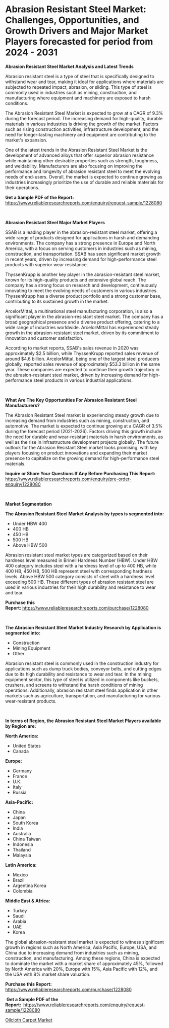 <p><h1>Abrasion Resistant Steel Market: Challenges, Opportunities, and Growth Drivers and Major Market Players forecasted for period from 2024 - 2031</h1></p><p><strong>Abrasion Resistant Steel Market Analysis and Latest Trends</strong></p>
<p><p>Abrasion resistant steel is a type of steel that is specifically designed to withstand wear and tear, making it ideal for applications where materials are subjected to repeated impact, abrasion, or sliding. This type of steel is commonly used in industries such as mining, construction, and manufacturing where equipment and machinery are exposed to harsh conditions.</p><p>The Abrasion Resistant Steel Market is expected to grow at a CAGR of 9.3% during the forecast period. The increasing demand for high-quality, durable materials in various industries is driving the growth of the market. Factors such as rising construction activities, infrastructure development, and the need for longer-lasting machinery and equipment are contributing to the market's expansion.</p><p>One of the latest trends in the Abrasion Resistant Steel Market is the development of advanced alloys that offer superior abrasion resistance while maintaining other desirable properties such as strength, toughness, and weldability. Manufacturers are also focusing on improving the performance and longevity of abrasion resistant steel to meet the evolving needs of end-users. Overall, the market is expected to continue growing as industries increasingly prioritize the use of durable and reliable materials for their operations.</p></p>
<p><strong>Get a Sample PDF of the Report:&nbsp;</strong> <a href="https://www.reliableresearchreports.com/enquiry/request-sample/1228080">https://www.reliableresearchreports.com/enquiry/request-sample/1228080</a></p>
<p>&nbsp;</p>
<p><strong>Abrasion Resistant Steel Major Market Players</strong></p>
<p><p>SSAB is a leading player in the abrasion-resistant steel market, offering a wide range of products designed for applications in harsh and demanding environments. The company has a strong presence in Europe and North America, with a focus on serving customers in industries such as mining, construction, and transportation. SSAB has seen significant market growth in recent years, driven by increasing demand for high-performance steel products with superior wear resistance.</p><p>ThyssenKrupp is another key player in the abrasion-resistant steel market, known for its high-quality products and extensive global reach. The company has a strong focus on research and development, continuously innovating to meet the evolving needs of customers in various industries. ThyssenKrupp has a diverse product portfolio and a strong customer base, contributing to its sustained growth in the market.</p><p>ArcelorMittal, a multinational steel manufacturing corporation, is also a significant player in the abrasion-resistant steel market. The company has a broad geographical presence and a diverse product offering, catering to a wide range of industries worldwide. ArcelorMittal has experienced steady growth in the abrasion-resistant steel market, driven by its commitment to innovation and customer satisfaction.</p><p>According to market reports, SSAB's sales revenue in 2020 was approximately $2.5 billion, while ThyssenKrupp reported sales revenue of around $4.6 billion. ArcelorMittal, being one of the largest steel producers globally, reported sales revenue of approximately $53.3 billion in the same year. These companies are expected to continue their growth trajectory in the abrasion-resistant steel market, driven by increasing demand for high-performance steel products in various industrial applications.</p></p>
<p>&nbsp;</p>
<p><strong>What Are The Key Opportunities For Abrasion Resistant Steel Manufacturers?</strong></p>
<p><p>The Abrasion Resistant Steel market is experiencing steady growth due to increasing demand from industries such as mining, construction, and automotive. The market is expected to continue growing at a CAGR of 3.5% during the forecast period (2021-2026). Factors driving this growth include the need for durable and wear-resistant materials in harsh environments, as well as the rise in infrastructure development projects globally. The future outlook for the Abrasion Resistant Steel market looks promising, with key players focusing on product innovations and expanding their market presence to capitalize on the growing demand for high-performance steel materials.</p></p>
<p><strong>Inquire or Share Your Questions If Any Before Purchasing This Report:</strong> <a href="https://www.reliableresearchreports.com/enquiry/pre-order-enquiry/1228080">https://www.reliableresearchreports.com/enquiry/pre-order-enquiry/1228080</a></p>
<p>&nbsp;</p>
<p><strong>Market Segmentation</strong></p>
<p><strong>The Abrasion Resistant Steel Market Analysis by types is segmented into:</strong></p>
<p><ul><li>Under HBW 400</li><li>400 HB</li><li>450 HB</li><li>500 HB</li><li>Above HBW 500</li></ul></p>
<p><p>Abrasion resistant steel market types are categorized based on their hardness level measured in Brinell Hardness Number (HBW). Under HBW 400 category includes steel with a hardness level of up to 400 HB, while 400 HB, 450 HB, 500 HB represent steel with corresponding hardness levels. Above HBW 500 category consists of steel with a hardness level exceeding 500 HB. These different types of abrasion resistant steel are used in various industries for their high durability and resistance to wear and tear.</p></p>
<p><strong>Purchase this Report:&nbsp;</strong><a href="https://www.reliableresearchreports.com/purchase/1228080">https://www.reliableresearchreports.com/purchase/1228080</a></p>
<p>&nbsp;</p>
<p><strong>The Abrasion Resistant Steel Market Industry Research by Application is segmented into:</strong></p>
<p><ul><li>Construction</li><li>Mining Equipment</li><li>Other</li></ul></p>
<p><p>Abrasion resistant steel is commonly used in the construction industry for applications such as dump truck bodies, conveyor belts, and cutting edges due to its high durability and resistance to wear and tear. In the mining equipment sector, this type of steel is utilized in components like buckets, crushers, and screens to withstand the harsh conditions of mining operations. Additionally, abrasion resistant steel finds application in other markets such as agriculture, transportation, and manufacturing for various wear-resistant products.</p></p>
<p>&nbsp;</p>
<p><strong>In terms of Region, the Abrasion Resistant Steel Market Players available by Region are:</strong></p>
<p>
    <p> <strong> North America: </strong>
        <ul>
            <li>United States</li>
            <li>Canada</li>
        </ul>
        </p> 
    <p> <strong> Europe: </strong>
        <ul>
            <li>Germany</li>
            <li>France</li>
            <li>U.K.</li>
            <li>Italy</li>
            <li>Russia</li>
        </ul>
        </p> 
    <p> <strong> Asia-Pacific: </strong>
        <ul>
            <li>China</li>
            <li>Japan</li>
            <li>South Korea</li>
            <li>India</li>
            <li>Australia</li>
            <li>China Taiwan</li>
            <li>Indonesia</li>
            <li>Thailand</li>
            <li>Malaysia</li>
        </ul>
        </p> 
    <p> <strong> Latin America: </strong>
        <ul>
            <li>Mexico</li>
            <li>Brazil</li>
            <li>Argentina Korea</li>
            <li>Colombia</li>
        </ul>
        </p> 
    <p> <strong> Middle East & Africa: </strong>
        <ul>
            <li>Turkey</li>
            <li>Saudi</li>
            <li>Arabia</li>
            <li>UAE</li>
            <li>Korea</li>
        </ul>
    </p>
    </p>
<p><p>The global abrasion-resistant steel market is expected to witness significant growth in regions such as North America, Asia Pacific, Europe, USA, and China due to increasing demand from industries such as mining, construction, and manufacturing. Among these regions, China is expected to dominate the market with a market share of approximately 45%, followed by North America with 20%, Europe with 15%, Asia Pacific with 12%, and the USA with 8% market share valuation.</p></p>
<p><strong>Purchase this Report: </strong><a href="https://www.reliableresearchreports.com/purchase/1228080">https://www.reliableresearchreports.com/purchase/1228080</a></p>
<p>&nbsp;<strong>Get a Sample PDF of the Report:&nbsp;&nbsp;</strong><a href="https://www.reliableresearchreports.com/enquiry/request-sample/1228080">https://www.reliableresearchreports.com/enquiry/request-sample/1228080</a></p>
<p><strong></strong></p>
<p><p><a href="https://artistic-helicopter-ca9.notion.site/Oilcloth-Carpet-Market-Analysis-and-Market-Size-Global-Industry-Overview-Market-Segmentation-and-F-6945bb30a76b4ddd9c218cfcb8d1706d">Oilcloth Carpet Market</a></p></p>